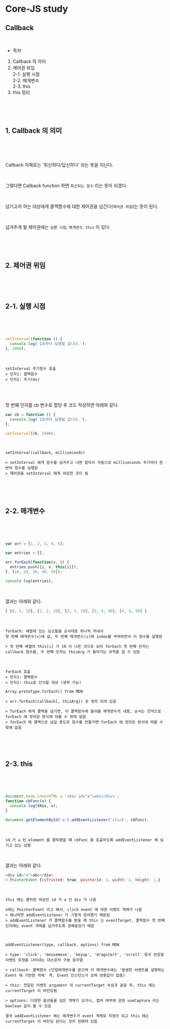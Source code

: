 # Core-JS study

## Callback

</br>

- 목차

1. Callback 의 의미
2. 제어권 위임  
   2-1. 실행 시점  
   2-2. 매개변수  
   2-3. this  
3. this 정리

</br>
</br>
</br>

## 1. Callback 의 의미

</br>
</br>
</br>

Callback 자체로는 '회신하다/답신하다' 라는 뜻을 지닌다.

</br>

그렇다면 Callback function 하면 `회신되는 함수` 라는 뜻이 되겠다.

</br>

넘기고자 하는 대상에게 콜백함수에 대한 제어권을 넘긴다(`제어권 위임`)는 뜻이 된다.

</br>

넘겨주게 될 제어권에는 `실행 시점`, `매개변수`, `this` 이 있다.

</br>
</br>
</br>

## 2. 제어권 위임

</br>
</br>
</br>

## 2-1. 실행 시점

</br>
</br>
</br>

```js
setInterval(function () {
  console.log('1초마다 실행될 겁니다.');
}, 1000);
```

</br>

    setInterval 주기함수 호출
    > 인자1: 콜백함수
    > 인자2: 주기(ms)

</br>
</br>

첫 번째 인자를 cb 변수로 할당 후 코드 작성하면 아래와 같다.

```js
var cb = function () {
  console.log('1초마다 실행될 겁니다.');
};

setInterval(cb, 1000);
```

</br>

    setInterval(callback, milliseconds)

    > setInterval 에게 함수를 넘겨주고 나면 알아서 자동으로 milliseconds 주기마다 한 번씩 함수를 실행함
    > 제어권을 setInterval 에게 위임한 것이 됨

</br>
</br>
</br>

## 2-2. 매개변수

</br>
</br>
</br>

```js
var arr = [1, 2, 3, 4, 5];

var entries = [];

arr.forEach(function(v, i) {
  entries.push([i, v, this[i]]);
}, [10, 20, 30, 40, 50]);

console.log(entries);
```

</br>

결과는 아래와 같다.

```js
[ [0, 1, 10], [1, 2, 20], [2, 3, 30], [3, 4, 40], [4, 5, 50] ]
```

</br>

    forEach: 배열에 있는 요소들을 순서대로 하나씩 꺼내서
    첫 번째 매개변수(v)에 값, 두 번째 매개변수(i)에 index를 부여하면서 이 함수를 실행함

    > 첫 번째 배열의 this[i] 가 10 이 나온 것으로 보아 forEach 첫 번째 인자는 callback 함수를, 두 번째 인자는 thisArg 가 들어가는 규칙을 알 수 있음

</br>

    forEach 호출
    > 인자1: 콜백함수
    > 인자2: this로 인식할 대상 (생략 가능)

    Array.prototype.forEach() from MDN

    > arr.forEach(callback[, thisArg]) 로 정의 되어 있음

    > forEach 에게 콜백을 넘기면, 이 콜백함수에 들어올 매개변수의 내용, 순서는 전적으로 forEach 에 정의된 방식에 따를 수 밖에 없음
    > forEach 에 콜백으로 넘길 용도로 함수를 만들거면 forEach 에 정의된 방식에 따를 수 밖에 없음

</br>
</br>
</br>

## 2-3. this

</br>
</br>
</br>

```js
document.body.innerHTML = '<div id="a">abc</div>';
function cbFunc(x) {
  console.log(this, x);
}

document.getElementById('a').addEventListener('click', cbFunc);
```

</br>

    id 가 a 인 element 를 클릭했을 때 cbFunc 을 호출하도록 addEventListener 에 넘기고 있는 상황

</br>

결과는 아래와 같다.

```js
<div id="a">abc</div>
> PointerEvent {isTrusted: true, pointerId: 1, width: 1, height: 1,}
```

</br>

    this 에는 클릭한 대상인 id 가 a 인 div 가 나옴

    x에는 PointerEvent 라고 해서, click event 에 대한 이벤트 객체가 나옴
    > 왜냐하면 addEventListener 가 그렇게 정의했기 때문임
    > addEventListener 가 콜백함수를 받을 때 this 는 eventTarget, 콜백함수 첫 번째 인자에는 event 객체를 넘겨주도록 정해놓았기 때문

</br>

    addEventListener(type, callback, options) from MDN

    > type: 'click', 'mousemove', 'keyup', 'dragstart', 'scroll' 등의 반응할 이벤트 유형을 나타내는 대소문자 구분 문자열

    > callback: 콜백함수 (단일매개변수를 받으며 이 매개변수에는 '발생한 이벤트를 설명하는 Event 에 기반한 객체' 즉, Event 인스턴스가 오며 반환값이 없음)
    
    > this: 전달된 이벤트 argument 의 currentTarget 속성과 같음 즉, this 에는 currentTarget 이 바인딩됨

    > options: 다양한 옵션들을 담은 객체가 오거나, 캡쳐 여부에 관한 useCapture 라는 boolean 값이 올 수 있음

    결국 addEventListener 에는 매개변수가 event 객체로 지정이 되고 this 에는 currentTarget 이 바인딩 된다는 것이 정해져 있음

</br>

